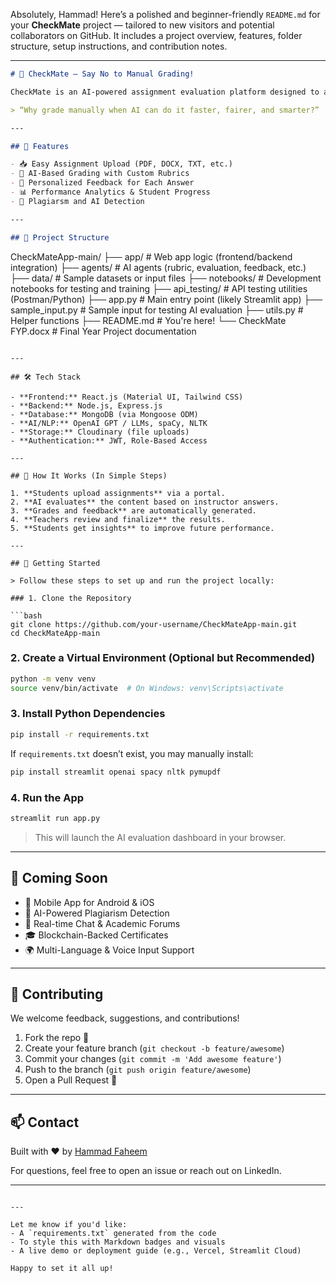 Absolutely, Hammad! Here’s a polished and beginner-friendly `README.md` for your **CheckMate** project — tailored to new visitors and potential collaborators on GitHub. It includes a project overview, features, folder structure, setup instructions, and contribution notes.

---

```markdown
# 🧠 CheckMate – Say No to Manual Grading!

CheckMate is an AI-powered assignment evaluation platform designed to automate grading, generate instant feedback, and track student performance — built to modernize education and reduce teacher workload.

> “Why grade manually when AI can do it faster, fairer, and smarter?”

---

## 🚀 Features

- 📥 Easy Assignment Upload (PDF, DOCX, TXT, etc.)
- 🤖 AI-Based Grading with Custom Rubrics
- 💬 Personalized Feedback for Each Answer
- 📊 Performance Analytics & Student Progress
- 🤖 Plagiarsm and AI Detection

---

## 📁 Project Structure

```
CheckMateApp-main/
├── app/                # Web app logic (frontend/backend integration)
├── agents/             # AI agents (rubric, evaluation, feedback, etc.)
├── data/               # Sample datasets or input files
├── notebooks/          # Development notebooks for testing and training
├── api_testing/        # API testing utilities (Postman/Python)
├── app.py              # Main entry point (likely Streamlit app)
├── sample_input.py     # Sample input for testing AI evaluation
├── utils.py            # Helper functions
├── README.md           # You're here!
└── CheckMate FYP.docx  # Final Year Project documentation
```

---

## 🛠️ Tech Stack

- **Frontend:** React.js (Material UI, Tailwind CSS)
- **Backend:** Node.js, Express.js
- **Database:** MongoDB (via Mongoose ODM)
- **AI/NLP:** OpenAI GPT / LLMs, spaCy, NLTK
- **Storage:** Cloudinary (file uploads)
- **Authentication:** JWT, Role-Based Access

---

## 🧩 How It Works (In Simple Steps)

1. **Students upload assignments** via a portal.
2. **AI evaluates** the content based on instructor answers.
3. **Grades and feedback** are automatically generated.
4. **Teachers review and finalize** the results.
5. **Students get insights** to improve future performance.

---

## 🧰 Getting Started

> Follow these steps to set up and run the project locally:

### 1. Clone the Repository

```bash
git clone https://github.com/your-username/CheckMateApp-main.git
cd CheckMateApp-main
```

### 2. Create a Virtual Environment (Optional but Recommended)

```bash
python -m venv venv
source venv/bin/activate  # On Windows: venv\Scripts\activate
```

### 3. Install Python Dependencies

```bash
pip install -r requirements.txt
```

If `requirements.txt` doesn’t exist, you may manually install:
```bash
pip install streamlit openai spacy nltk pymupdf
```

### 4. Run the App

```bash
streamlit run app.py
```

> This will launch the AI evaluation dashboard in your browser.

---

## 🔭 Coming Soon

- 📱 Mobile App for Android & iOS
- 🧬 AI-Powered Plagiarism Detection
- 💬 Real-time Chat & Academic Forums
- 🎓 Blockchain-Backed Certificates
- 🌍 Multi-Language & Voice Input Support

---

## 🤝 Contributing

We welcome feedback, suggestions, and contributions!

1. Fork the repo 🍴
2. Create your feature branch (`git checkout -b feature/awesome`)
3. Commit your changes (`git commit -m 'Add awesome feature'`)
4. Push to the branch (`git push origin feature/awesome`)
5. Open a Pull Request 🚀

---

## 📫 Contact

Built with ❤️ by [Hammad Faheem](https://github.com/hammadfaheem)

For questions, feel free to open an issue or reach out on LinkedIn.

---

```

---

Let me know if you'd like:
- A `requirements.txt` generated from the code
- To style this with Markdown badges and visuals
- A live demo or deployment guide (e.g., Vercel, Streamlit Cloud)

Happy to set it all up!